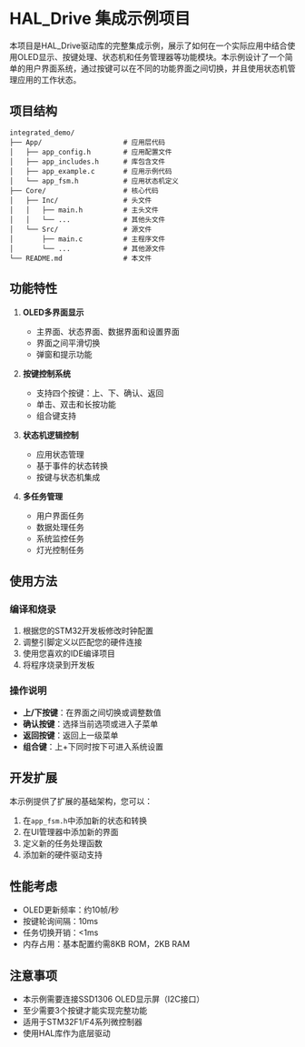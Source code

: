 # HAL_Drive 集成示例项目

本项目是HAL_Drive驱动库的完整集成示例，展示了如何在一个实际应用中结合使用OLED显示、按键处理、状态机和任务管理器等功能模块。本示例设计了一个简单的用户界面系统，通过按键可以在不同的功能界面之间切换，并且使用状态机管理应用的工作状态。

## 项目结构

```
integrated_demo/
├── App/                    # 应用层代码
│   ├── app_config.h        # 应用配置文件
│   ├── app_includes.h      # 库包含文件
│   ├── app_example.c       # 应用示例代码
│   └── app_fsm.h           # 应用状态机定义
├── Core/                   # 核心代码
│   ├── Inc/                # 头文件
│   │   ├── main.h          # 主头文件
│   │   └── ...             # 其他头文件
│   └── Src/                # 源文件
│       ├── main.c          # 主程序文件
│       └── ...             # 其他源文件
└── README.md               # 本文件
```

## 功能特性

1. **OLED多界面显示**
   - 主界面、状态界面、数据界面和设置界面
   - 界面之间平滑切换
   - 弹窗和提示功能

2. **按键控制系统**
   - 支持四个按键：上、下、确认、返回
   - 单击、双击和长按功能
   - 组合键支持

3. **状态机逻辑控制**
   - 应用状态管理
   - 基于事件的状态转换
   - 按键与状态机集成

4. **多任务管理**
   - 用户界面任务
   - 数据处理任务
   - 系统监控任务
   - 灯光控制任务

## 使用方法

### 编译和烧录

1. 根据您的STM32开发板修改时钟配置
2. 调整引脚定义以匹配您的硬件连接
3. 使用您喜欢的IDE编译项目
4. 将程序烧录到开发板

### 操作说明

- **上/下按键**：在界面之间切换或调整数值
- **确认按键**：选择当前选项或进入子菜单
- **返回按键**：返回上一级菜单
- **组合键**：上+下同时按下可进入系统设置

## 开发扩展

本示例提供了扩展的基础架构，您可以：

1. 在`app_fsm.h`中添加新的状态和转换
2. 在UI管理器中添加新的界面
3. 定义新的任务处理函数
4. 添加新的硬件驱动支持

## 性能考虑

- OLED更新频率：约10帧/秒
- 按键轮询间隔：10ms
- 任务切换开销：<1ms
- 内存占用：基本配置约需8KB ROM，2KB RAM

## 注意事项

- 本示例需要连接SSD1306 OLED显示屏（I2C接口）
- 至少需要3个按键才能实现完整功能
- 适用于STM32F1/F4系列微控制器
- 使用HAL库作为底层驱动 